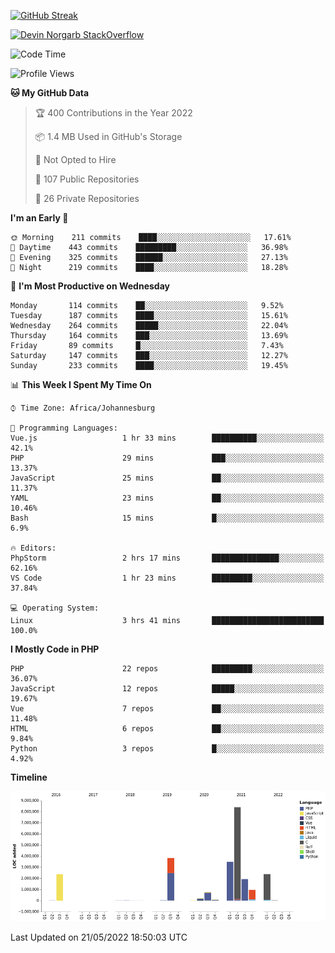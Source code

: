 
[![GitHub Streak](http://github-readme-streak-stats.herokuapp.com?user=DevinNorgarb&date_format=M%20j%5B%2C%20Y%5D)](https://git.io/streak-stats)


[![Devin Norgarb StackOverflow](https://github-readme-stackoverflow.vercel.app/?userID=4993755)](https://stackoverflow.com/users/4993755/devin-norgarb)

<!--START_SECTION:waka-->
![Code Time](http://img.shields.io/badge/Code%20Time-0%20secs-blue)

![Profile Views](http://img.shields.io/badge/Profile%20Views-0-blue)

**🐱 My GitHub Data** 

> 🏆 400 Contributions in the Year 2022
 > 
> 📦 1.4 MB Used in GitHub's Storage 
 > 
> 🚫 Not Opted to Hire
 > 
> 📜 107 Public Repositories 
 > 
> 🔑 26 Private Repositories  
 > 
**I'm an Early 🐤** 

```text
🌞 Morning    211 commits    ████░░░░░░░░░░░░░░░░░░░░░   17.61% 
🌆 Daytime    443 commits    █████████░░░░░░░░░░░░░░░░   36.98% 
🌃 Evening    325 commits    ██████░░░░░░░░░░░░░░░░░░░   27.13% 
🌙 Night      219 commits    ████░░░░░░░░░░░░░░░░░░░░░   18.28%

```
📅 **I'm Most Productive on Wednesday** 

```text
Monday       114 commits    ██░░░░░░░░░░░░░░░░░░░░░░░   9.52% 
Tuesday      187 commits    ████░░░░░░░░░░░░░░░░░░░░░   15.61% 
Wednesday    264 commits    █████░░░░░░░░░░░░░░░░░░░░   22.04% 
Thursday     164 commits    ███░░░░░░░░░░░░░░░░░░░░░░   13.69% 
Friday       89 commits     █░░░░░░░░░░░░░░░░░░░░░░░░   7.43% 
Saturday     147 commits    ███░░░░░░░░░░░░░░░░░░░░░░   12.27% 
Sunday       233 commits    ████░░░░░░░░░░░░░░░░░░░░░   19.45%

```


📊 **This Week I Spent My Time On** 

```text
⌚︎ Time Zone: Africa/Johannesburg

💬 Programming Languages: 
Vue.js                   1 hr 33 mins        ██████████░░░░░░░░░░░░░░░   42.1% 
PHP                      29 mins             ███░░░░░░░░░░░░░░░░░░░░░░   13.37% 
JavaScript               25 mins             ██░░░░░░░░░░░░░░░░░░░░░░░   11.37% 
YAML                     23 mins             ██░░░░░░░░░░░░░░░░░░░░░░░   10.46% 
Bash                     15 mins             █░░░░░░░░░░░░░░░░░░░░░░░░   6.9%

🔥 Editors: 
PhpStorm                 2 hrs 17 mins       ███████████████░░░░░░░░░░   62.16% 
VS Code                  1 hr 23 mins        █████████░░░░░░░░░░░░░░░░   37.84%

💻 Operating System: 
Linux                    3 hrs 41 mins       █████████████████████████   100.0%

```

**I Mostly Code in PHP** 

```text
PHP                      22 repos            █████████░░░░░░░░░░░░░░░░   36.07% 
JavaScript               12 repos            █████░░░░░░░░░░░░░░░░░░░░   19.67% 
Vue                      7 repos             ██░░░░░░░░░░░░░░░░░░░░░░░   11.48% 
HTML                     6 repos             ██░░░░░░░░░░░░░░░░░░░░░░░   9.84% 
Python                   3 repos             █░░░░░░░░░░░░░░░░░░░░░░░░   4.92%

```


**Timeline**

![Chart not found](https://raw.githubusercontent.com/DevinNorgarb/DevinNorgarb/main/charts/bar_graph.png) 


 Last Updated on 21/05/2022 18:50:03 UTC
<!--END_SECTION:waka-->

